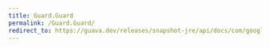 ```yaml
---
title: Guard.Guard
permalink: /Guard.Guard/
redirect_to: https://guava.dev/releases/snapshot-jre/api/docs/com/google/common/util/concurrent/Monitor.Guard.html#Guard-com.google.common.util.concurrent.Monitor-
---
```

